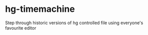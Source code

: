 hg-timemachine
==============

Step through historic versions of hg controlled file using everyone's favourite editor
